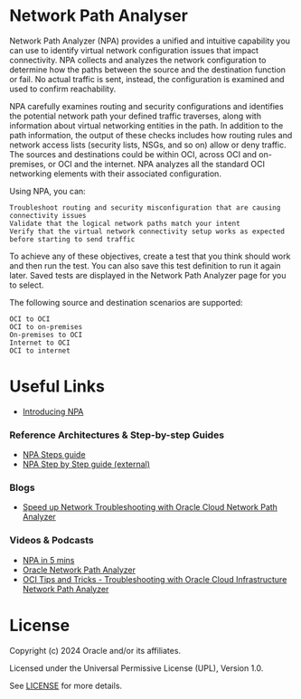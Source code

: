 #  Network Path Analyser

Network Path Analyzer (NPA) provides a unified and intuitive capability you can use to identify virtual network configuration issues that impact connectivity. NPA collects and analyzes the network configuration to determine how the paths between the source and the destination function or fail. No actual traffic is sent, instead, the configuration is examined and used to confirm reachability.

NPA carefully examines routing and security configurations and identifies the potential network path your defined traffic traverses, along with information about virtual networking entities in the path. In addition to the path information, the output of these checks includes how routing rules and network access lists (security lists, NSGs, and so on) allow or deny traffic. The sources and destinations could be within OCI, across OCI and on-premises, or OCI and the internet. NPA analyzes all the standard OCI networking elements with their associated configuration.

Using NPA, you can:

    Troubleshoot routing and security misconfiguration that are causing connectivity issues
    Validate that the logical network paths match your intent
    Verify that the virtual network connectivity setup works as expected before starting to send traffic

To achieve any of these objectives, create a test that you think should work and then run the test. You can also save this test definition to run it again later. Saved tests are displayed in the Network Path Analyzer page for you to select.

The following source and destination scenarios are supported:

    OCI to OCI
    OCI to on-premises
    On-premises to OCI
    Internet to OCI
    OCI to internet

 
# Useful Links

- [Introducing NPA](https://blogs.oracle.com/cloud-infrastructure/post/introducing-oracle-cloud-network-path-analyzer)


### Reference Architectures & Step-by-step Guides

 - [NPA Steps guide](https://blogs.oracle.com/ateam/post/oci-network-path-analyzer)
 - [NPA Step by Step guide (external)](https://k21academy.com/1z0-1072/oracle-cloud-network-path-analyzer/)  

### Blogs
 
- [Speed up Network Troubleshooting with Oracle Cloud Network Path Analyzer](https://blogs.oracle.com/analytics/post/fast-track-network-troubleshooting-with-oracle-cloud-network-path-analyzer-for-oracle-analytics-cloud-oac)


### Videos & Podcasts

- [NPA in 5 mins](https://www.youtube.com/watch?v=vr8oitlkAvI)
- [Oracle Network Path Analyzer](https://videohub.oracle.com/media/Oracle+Network+Path+Analyzer.mov/1_dm81kp7i)
- [OCI Tips and Tricks - Troubleshooting with Oracle Cloud Infrastructure Network Path Analyzer](https://www.youtube.com/watch?v=AoTk4Aq-9Gw)


# License

Copyright (c) 2024 Oracle and/or its affiliates.

Licensed under the Universal Permissive License (UPL), Version 1.0.

See [LICENSE](https://github.com/oracle-devrel/technology-engineering/blob/main/LICENSE) for more details.
